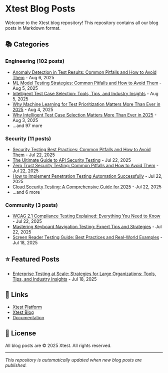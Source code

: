 # Xtest Blog Posts

Welcome to the Xtest blog repository! This repository contains all our blog posts in Markdown format.

## 📚 Categories

### Engineering (102 posts)

- [Anomaly Detection in Test Results: Common Pitfalls and How to Avoid Them](posts/2025/2025-08-06-anomaly-detection-in-test-results-common-pitfalls-and-how-to-avoid-them.md) - Aug 6, 2025
- [ML Model Testing Strategies: Common Pitfalls and How to Avoid Them](posts/2025/2025-08-05-ml-model-testing-strategies-common-pitfalls-and-how-to-avoid-them.md) - Aug 5, 2025
- [Intelligent Test Case Selection: Tools, Tips, and Industry Insights](posts/2025/2025-08-05-intelligent-test-case-selection-tools-tips-and-industry-insights.md) - Aug 5, 2025
- [Why Machine Learning for Test Prioritization Matters More Than Ever in 2025](posts/2025/2025-08-04-why-machine-learning-for-test-prioritization-matters-more-than-ever-in-2025.md) - Aug 4, 2025
- [Why Intelligent Test Case Selection Matters More Than Ever in 2025](posts/2025/2025-08-03-why-intelligent-test-case-selection-matters-more-than-ever-in-2025.md) - Aug 3, 2025
- ...and 97 more

### Security (11 posts)

- [Security Testing Best Practices: Common Pitfalls and How to Avoid Them](posts/2025/2025-07-22-security-testing-best-practices-common-pitfalls-and-how-to-avoid-them.md) - Jul 22, 2025
- [The Ultimate Guide to API Security Testing](posts/2025/2025-07-22-the-ultimate-guide-to-api-security-testing.md) - Jul 22, 2025
- [Zero Trust Security Testing: Common Pitfalls and How to Avoid Them](posts/2025/2025-07-22-zero-trust-security-testing-common-pitfalls-and-how-to-avoid-them.md) - Jul 22, 2025
- [How to Implement Penetration Testing Automation Successfully](posts/2025/2025-07-22-how-to-implement-penetration-testing-automation-successfully.md) - Jul 22, 2025
- [Cloud Security Testing: A Comprehensive Guide for 2025](posts/2025/2025-07-22-cloud-security-testing-a-comprehensive-guide-for-2025.md) - Jul 22, 2025
- ...and 6 more

### Community (3 posts)

- [WCAG 2.1 Compliance Testing Explained: Everything You Need to Know](posts/2025/2025-07-22-wcag-21-compliance-testing-explained-everything-you-need-to-know.md) - Jul 22, 2025
- [Mastering Keyboard Navigation Testing: Expert Tips and Strategies](posts/2025/2025-07-22-mastering-keyboard-navigation-testing-expert-tips-and-strategies.md) - Jul 22, 2025
- [Screen Reader Testing Guide: Best Practices and Real-World Examples](posts/2025/2025-07-18-screen-reader-testing-guide-best-practices-and-real-world-examples.md) - Jul 18, 2025

## ⭐ Featured Posts

- [Enterprise Testing at Scale: Strategies for Large Organizations: Tools, Tips, and Industry Insights](posts/2025/2025-07-18-enterprise-testing-at-scale-strategies-for-large-organizations-tools-tips-and-industry-insights.md) - Jul 18, 2025

## 🔗 Links

- [Xtest Platform](https://xtest.io)
- [Xtest Blog](https://xtest.io/blog)
- [Documentation](https://xtest.io/docs)

## 📝 License

All blog posts are © 2025 Xtest. All rights reserved.

---

*This repository is automatically updated when new blog posts are published.*
